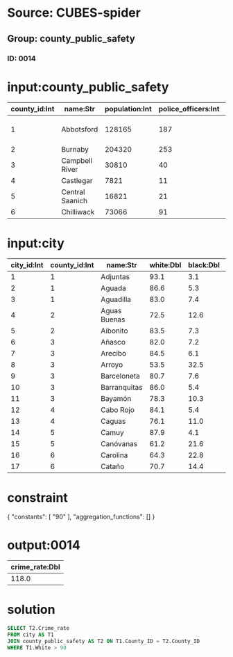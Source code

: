 # Source: CUBES-spider
## Group: county_public_safety
### ID: 0014

# input:county_public_safety

| county_id:Int | name:Str | population:Int | police_officers:Int | residents_per_officer:Int | case_burden:Int | crime_rate:Dbl | police_force:Str | location:Str |
|---|---|---|---|---|---|---|---|---|
| 1 | Abbotsford | 128165 | 187 | 685 | 81 | 118.0 | Abbotsford Police Department | East |
| 2 | Burnaby | 204320 | 253 | 808 | 100 | 123.0 | RCMP | East |
| 3 | Campbell River | 30810 | 40 | 770 | 137 | 178.0 | RCMP | West |
| 4 | Castlegar | 7821 | 11 | 711 | 107 | 150.0 | RCMP | North |
| 5 | Central Saanich | 16821 | 21 | 801 | 39 | 49.0 | Central Saanich Police | East |
| 6 | Chilliwack | 73066 | 91 | 803 | 140 | 174.0 | RCMP | West |

# input:city

| city_id:Int | county_id:Int | name:Str | white:Dbl | black:Dbl | amerindian:Dbl | asian:Dbl | multiracial:Dbl | hispanic:Dbl |
|---|---|---|---|---|---|---|---|---|
| 1 | 1 | Adjuntas | 93.1 | 3.1 | 0.3 | 0.0 | 3.4 | 99.6 |
| 2 | 1 | Aguada | 86.6 | 5.3 | 0.3 | 0.1 | 7.7 | 99.4 |
| 3 | 1 | Aguadilla | 83.0 | 7.4 | 0.3 | 0.2 | 8.2 | 98.5 |
| 4 | 2 | Aguas Buenas | 72.5 | 12.6 | 0.6 | 0.1 | 14.2 | 99.5 |
| 5 | 2 | Aibonito | 83.5 | 7.3 | 0.2 | 0.0 | 9.0 | 99.3 |
| 6 | 3 | Añasco | 82.0 | 7.2 | 0.4 | 0.1 | 10.3 | 99.2 |
| 7 | 3 | Arecibo | 84.5 | 6.1 | 0.4 | 0.1 | 7.9 | 99.2 |
| 8 | 3 | Arroyo | 53.5 | 32.5 | 0.9 | 0.2 | 13.0 | 99.1 |
| 9 | 3 | Barceloneta | 80.7 | 7.6 | 0.3 | 0.1 | 11.2 | 99.4 |
| 10 | 3 | Barranquitas | 86.0 | 5.4 | 0.3 | 0.0 | 8.3 | 99.3 |
| 11 | 3 | Bayamón | 78.3 | 10.3 | 0.6 | 0.2 | 10.7 | 99.0 |
| 12 | 4 | Cabo Rojo | 84.1 | 5.4 | 0.3 | 0.1 | 10.1 | 98.9 |
| 13 | 4 | Caguas | 76.1 | 11.0 | 0.6 | 0.2 | 12.1 | 99.1 |
| 14 | 5 | Camuy | 87.9 | 4.1 | 0.3 | 0.1 | 7.6 | 99.4 |
| 15 | 5 | Canóvanas | 61.2 | 21.6 | 0.9 | 0.2 | 16.1 | 99.2 |
| 16 | 6 | Carolina | 64.3 | 22.8 | 0.9 | 0.4 | 11.7 | 98.6 |
| 17 | 6 | Cataño | 70.7 | 14.4 | 1.0 | 0.3 | 13.7 | 99.0 |

# constraint

{
  "constants": [
    "90"
  ],
  "aggregation_functions": []
}

# output:0014

| crime_rate:Dbl |
|---|
| 118.0 |

# solution

```sql
SELECT T2.Crime_rate
FROM city AS T1
JOIN county_public_safety AS T2 ON T1.County_ID = T2.County_ID
WHERE T1.White > 90
```

